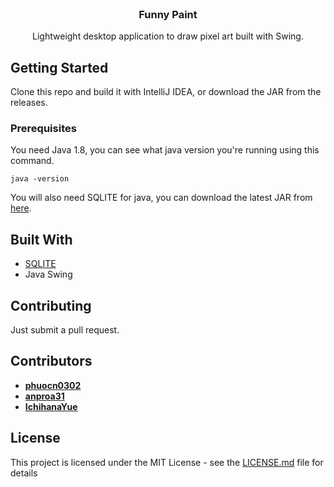 <br />
<p align="center">


  <h3 align="center">Funny Paint</h3>

  <p align="center">
    Lightweight desktop application to draw pixel art built with Swing.
    <br />
  </p>
</p>




## Getting Started

Clone this repo and build it with IntelliJ IDEA, or download the JAR from the releases.

### Prerequisites

You need Java 1.8, you can see what java version you're running using this command.

```
java -version
```

You will also need SQLITE for java, you can download the latest JAR from [here](https://bitbucket.org/xerial/sqlite-jdbc/downloads/).


## Built With

* [SQLITE](https://www.sqlitetutorial.net/sqlite-java/sqlite-jdbc-driver/)
* Java Swing

## Contributing

Just submit a pull request.

## Contributors

* **[phuocn0302](https://github.com/phuocn0302)** 
* **[anproa31](https://github.com/anproa31)**
* **[IchihanaYue](https://github.com/IchihanaYue)**


## License

This project is licensed under the MIT License - see the [LICENSE.md](LICENSE.md) file for details

[product-screenshot]: .github/social.png
